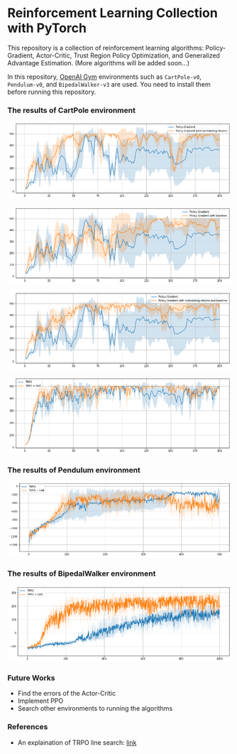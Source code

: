 # Reinforcement Learning Collection with PyTorch

This repository is a collection of reinforcement learning algorithms: Policy-Gradient, Actor-Critic, Trust Region Policy Optimization, and Generalized Advantage Estimation. (More algorithms will be added soon...)

In this repository, [OpenAI Gym](https://gym.openai.com/) environments such as `CartPole-v0`, `Pendulum-v0`, and `BipedalWalker-v3` are used. You need to install them before running this repository.

### The results of CartPole environment

![](/assets/img/README/README_2020-12-31-11-13-13.png)

![](/assets/img/README/README_2020-12-31-11-13-19.png)

![](/assets/img/README/README_2020-12-31-11-13-27.png)

![](/assets/img/README/README_2020-12-31-11-13-34.png)

### The results of Pendulum environment

![](/assets/img/README/README_2020-12-31-11-13-42.png)

### The results of BipedalWalker environment

![](/assets/img/README/README_2020-12-31-11-13-49.png)

### Future Works
- Find the errors of the Actor-Critic
- Implement PPO
- Search other environments to running the algorithms


### References
- An explaination of TRPO line search: [link](https://jonathan-hui.medium.com/rl-trust-region-policy-optimization-trpo-part-2-f51e3b2e373a)